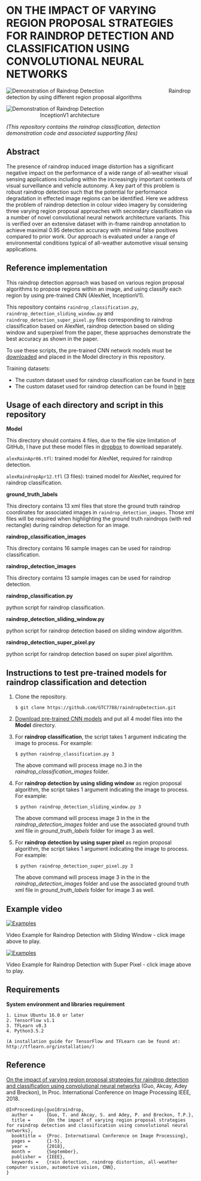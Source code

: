 # ON THE IMPACT OF VARYING REGION PROPOSAL STRATEGIES FOR RAINDROP DETECTION AND CLASSIFICATION USING CONVOLUTIONAL NEURAL NETWORKS


![Demonstration of Raindrop Detection](https://github.com/GTC7788/raindropDetection/blob/master/utils/ExampleofRaindropDetection.jpg)
&nbsp;&nbsp;&nbsp;&nbsp;&nbsp;&nbsp;&nbsp;&nbsp;&nbsp;&nbsp;&nbsp;&nbsp;&nbsp;&nbsp;&nbsp;&nbsp;
&nbsp;&nbsp;&nbsp;&nbsp;&nbsp;&nbsp;&nbsp;&nbsp;&nbsp;&nbsp;&nbsp;&nbsp;&nbsp;&nbsp;&nbsp;&nbsp;&nbsp;&nbsp;&nbsp;&nbsp;&nbsp;&nbsp;&nbsp;&nbsp;&nbsp;&nbsp;Raindrop detection by using different region proposal algorithms

![Demonstration of Raindrop Detection](https://github.com/GTC7788/raindropDetection/blob/master/utils/InceptionModelV1.png)
&nbsp;&nbsp;&nbsp;&nbsp;&nbsp;&nbsp;&nbsp;&nbsp;&nbsp;&nbsp;&nbsp;&nbsp;&nbsp;&nbsp;&nbsp;&nbsp;
&nbsp;&nbsp;&nbsp;&nbsp;&nbsp;&nbsp;&nbsp;&nbsp;&nbsp;&nbsp;&nbsp;&nbsp;&nbsp;&nbsp;&nbsp;&nbsp;
&nbsp;&nbsp;&nbsp;&nbsp;&nbsp;&nbsp;&nbsp;&nbsp;&nbsp;&nbsp;&nbsp;&nbsp;&nbsp;&nbsp;&nbsp;&nbsp;
&nbsp;&nbsp;&nbsp;&nbsp;&nbsp;&nbsp;&nbsp;&nbsp;&nbsp;&nbsp;&nbsp;&nbsp;&nbsp;&nbsp;&nbsp;&nbsp;
&nbsp;&nbsp;&nbsp;&nbsp;&nbsp;&nbsp;InceptionV1 architecture


*(This repository contains the raindrop classification, detection demonstration code and associated supporting files)*

## Abstract
The presence of raindrop induced image distortion has a significant negative impact on the performance of a wide 
range of all-weather visual sensing applications including within the increasingly important contexts of visual 
surveillance and vehicle autonomy. A key part of this problem is robust raindrop detection such that the potential 
for performance degradation in effected image regions can be identified. Here we address the problem of raindrop 
detection in colour video imagery by considering three varying region proposal approaches with secondary classification 
via a number of novel convolutional neural network architecture variants. This is verified over an extensive dataset 
with in-frame raindrop annotation to achieve maximal 0.95 detection accuracy with minimal false positives compared to 
prior work. Our approach is evaluated under a range of environmental conditions typical of all-weather automotive 
visual sensing applications.

## Reference implementation

This raindrop detection approach was based on various region proposal algorithms to propose regions within an image, and using classify 
each region by using pre-trained CNN (AlexNet, InceptionV1).

This repository contains ```raindrop_classification.py```, ```raindrop_detection_sliding_window.py``` and ```raindrop_detection_super_pixel.py``` files 
corresponding to raindrop classification based on AlexNet, raindrop detection based on sliding window and superpixel from the paper, these approaches 
demonstrate the best accuracy as shown in the paper.

To use these scripts, the pre-trained CNN network models must be [downloaded](https://www.dropbox.com/s/wp6wmn7nmli5e0f/Model.zip?dl=0&file_subpath=%2FModel) and placed in the Model directory in this repository.

Training datasets:
* The custom dataset used for raindrop classification can be found in [here](https://www.dropbox.com/s/nirra2nem8vopas/dataset_code_video.zip?dl=0&file_subpath=%2Fdataset%2Fraindrop+classification+dataset)
* The custom dataset used for raindrop detection can be found in [here](https://www.dropbox.com/s/nirra2nem8vopas/dataset_code_video.zip?dl=0&file_subpath=%2Fdataset%2Fraindrop+detection+dataset)

## Usage of each directory and script in this repository

**Model**

This directory should contains 4 files, due to the file size limitation of GitHub, I have put these model files in [dropbox](https://www.dropbox.com/s/wp6wmn7nmli5e0f/Model.zip?dl=0) 
to download separately.

`alexRainApr06.tfl`: trained model for AlexNet, required for raindrop detection.

`alexRaindropApr12.tfl` (3 files): trained model for AlexNet, required for raindrop classification.



**ground_truth_labels**

This directory contains 13 xml files that store the ground truth raindrop coordinates for associated images in `raindrop_detection_images`.
Those xml files will be required when highlighting the ground truth raindrops (with red rectangle) during raindrop detection for an image.



**raindrop_classification_images**

This directory contains 16 sample images can be used for raindrop classification.



**raindrop_detection_images**

This directory contains 13 sample images can be used for raindrop detection.



**raindrop_classification.py**

python script for raindrop classification.



**raindrop_detection_sliding_window.py**

python script for raindrop detection based on sliding window algorithm.



**raindrop_detection_super_pixel.py**

python script for raindrop detection based on super pixel algorithm.

## Instructions to test pre-trained models for raindrop classification and detection

1. Clone the repository.

    ```
    $ git clone https://github.com/GTC7788/raindropDetection.git
    ```

2. [Download pre-trained CNN models](https://www.dropbox.com/s/wp6wmn7nmli5e0f/Model.zip?dl=0&file_subpath=%2FModel) and put all 4 model files into the **Model** directory.

3. For **raindrop classification**, the script takes 1 argument indicating the image to process. For example:
    ```
    $ python raindrop_classification.py 3 
    ```

    The above command will process image no.3 in the _raindrop_classification_images_ folder. 

4. For **raindrop detection by using sliding window** as region proposal algorithm, the script takes 1 argument indicating the image to process. For example:
    ```
    $ python raindrop_detection_sliding_window.py 3 
    ```
    The above command will process image 3 in the in the _raindrop_detection_images_ folder and use the associated ground truth xml file in _ground_truth_labels_ folder for image 3 as well.

5. For **raindrop detection by using super pixel** as region proposal algorithm, the script takes 1 argument indicating the image to process. For example:
    ```
    $ python raindrop_detection_super_pixel.py 3 
    ```
    The above command will process image 3 in the in the _raindrop_detection_images_ folder and use the associated ground truth xml file in _ground_truth_labels_ folder for image 3 as well.



## Example video
[![Examples](https://github.com/GTC7788/raindropDetection/blob/master/utils/VideoCoverSlidingWindow.jpg)](https://youtu.be/ImF6VNtrC5Y)

Video Example for Raindrop Detection with Sliding Window - click image above to play.

[![Examples](https://github.com/GTC7788/raindropDetection/blob/master/utils/VideoCoverSuperPixel.jpg)](https://youtu.be/iuioJEi6GNE)

Video Example for Raindrop Detection with Super Pixel - click image above to play.

## Requirements

**System environment and libraries requirement**
```$xslt
1. Linux Ubuntu 16.0 or later
2. TensorFlow v1.1
3. TFLearn v0.3
4. Python3.5.2

(A installation guide for TensorFlow and TFLearn can be found at:  http://tflearn.org/installation/)
```

## Reference

[On the impact of varying region proposal strategies for raindrop detection and classification using convolutional neural networks](http://breckon.eu/toby/publications/papers/guo18raindrop.pdf)
(Guo, Akcay, Adey and Breckon), In Proc. International Conference on Image Processing IEEE, 2018.
```
@InProceedings{guo18raindrop,
  author =     {Guo, T. and Akcay, S. and Adey, P. and Breckon, T.P.},
  title =      {On the impact of varying region proposal strategies for raindrop detection and classification using convolutional neural networks},
  booktitle =  {Proc. International Conference on Image Processing},
  pages =      {1-5},
  year =       {2018},
  month =      {September},
  publisher =  {IEEE},
  keywords =   {rain detection, raindrop distortion, all-weather computer vision, automotive vision, CNN},
}

```
